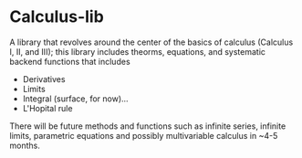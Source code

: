 # Calculus-lib
A library that revolves around the center of the basics of calculus (Calculus I, II, and III); this library includes theorms, equations, and systematic backend functions that includes
* Derivatives
* Limits
* Integral (surface, for now)...
* L'Hopital rule

There will be future methods and functions such as infinite series, infinite limits, parametric equations and possibly multivariable calculus in ~4-5 months.
